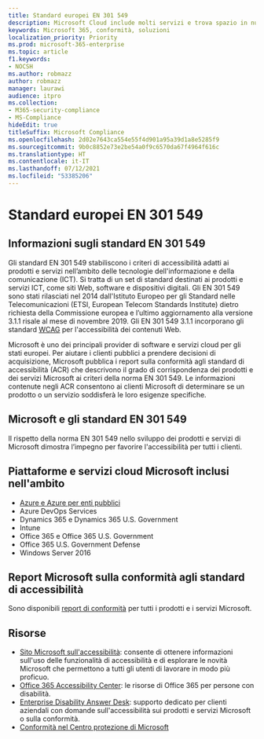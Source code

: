 ```yaml
---
title: Standard europei EN 301 549
description: Microsoft Cloud include molti servizi e trova spazio in numerosi report riguardanti la conformità.
keywords: Microsoft 365, conformità, soluzioni
localization_priority: Priority
ms.prod: microsoft-365-enterprise
ms.topic: article
f1.keywords:
- NOCSH
ms.author: robmazz
author: robmazz
manager: laurawi
audience: itpro
ms.collection:
- M365-security-compliance
- MS-Compliance
hideEdit: true
titleSuffix: Microsoft Compliance
ms.openlocfilehash: 2d02e7643ca554e55f4d901a95a39d1a8e5285f9
ms.sourcegitcommit: 9b0c8852e73e2be54a0f9c6570da67f4964f616c
ms.translationtype: HT
ms.contentlocale: it-IT
ms.lasthandoff: 07/12/2021
ms.locfileid: "53385206"
---
```

# <a name="european-standards-en-301-549"></a>Standard europei EN 301 549

## <a name="about-en-301-549"></a>Informazioni sugli standard EN 301 549

Gli standard EN 301 549 stabiliscono i criteri di accessibilità adatti ai prodotti e servizi nell’ambito delle tecnologie dell'informazione e della comunicazione (ICT). Si tratta di un set di standard destinati ai prodotti e servizi ICT, come siti Web, software e dispositivi digitali. Gli EN 301 549 sono stati rilasciati nel 2014 dall'Istituto Europeo per gli Standard nelle Telecomunicazioni (ETSI, European Telecom Standards Institute) dietro richiesta della Commissione europea e l’ultimo aggiornamento alla versione 3.1.1 risale al mese di novembre 2019. Gli EN 301 549 3.1.1 incorporano gli standard [WCAG](offering-WCAG-2-1.md) per l'accessibilità dei contenuti Web.

Microsoft è uno dei principali provider di software e servizi cloud per gli stati europei. Per aiutare i clienti pubblici a prendere decisioni di acquisizione, Microsoft pubblica i report sulla conformità agli standard di accessibilità (ACR) che descrivono il grado di corrispondenza dei prodotti e dei servizi Microsoft ai criteri della norma EN 301 549. Le informazioni contenute negli ACR consentono ai clienti Microsoft di determinare se un prodotto o un servizio soddisferà le loro esigenze specifiche.

## <a name="microsoft-and-en-301-549"></a>Microsoft e gli standard EN 301 549

Il rispetto della norma EN 301 549 nello sviluppo dei prodotti e servizi di Microsoft dimostra l’impegno per favorire l'accessibilità per tutti i clienti.

## <a name="microsoft-in-scope-cloud-platforms--services"></a>Piattaforme e servizi cloud Microsoft inclusi nell'ambito

- [Azure e Azure per enti pubblici](https://go.microsoft.com/fwlink/p/?linkid=2051569)
- Azure DevOps Services
- Dynamics 365 e Dynamics 365 U.S. Government
- Intune
- Office 365 e Office 365 U.S. Government
- Office 365 U.S. Government Defense
- Windows Server 2016

## <a name="microsoft-accessibility-conformance-reports"></a>Report Microsoft sulla conformità agli standard di accessibilità

Sono disponibili [report di conformità](https://cloudblogs.microsoft.com/industry-blog/government/2018/09/11/accessibility-conformance-reports/) per tutti i prodotti e i servizi Microsoft.

## <a name="resources"></a>Risorse

- [Sito Microsoft sull'accessibilità](https://www.microsoft.com/accessibility): consente di ottenere informazioni sull'uso delle funzionalità di accessibilità e di esplorare le novità Microsoft che permettono a tutti gli utenti di lavorare in modo più proficuo.
- [Office 365 Accessibility Center](https://go.microsoft.com/fwlink/p/?linkid=2051801): le risorse di Office 365 per persone con disabilità.
- [Enterprise Disability Answer Desk](https://go.microsoft.com/fwlink/p/?linkid=2050890): supporto dedicato per clienti aziendali con domande sull'accessibilità sui prodotti e servizi Microsoft o sulla conformità.
- [Conformità nel Centro protezione di Microsoft](https://www.microsoft.com/trust-center/compliance/compliance-overview)

